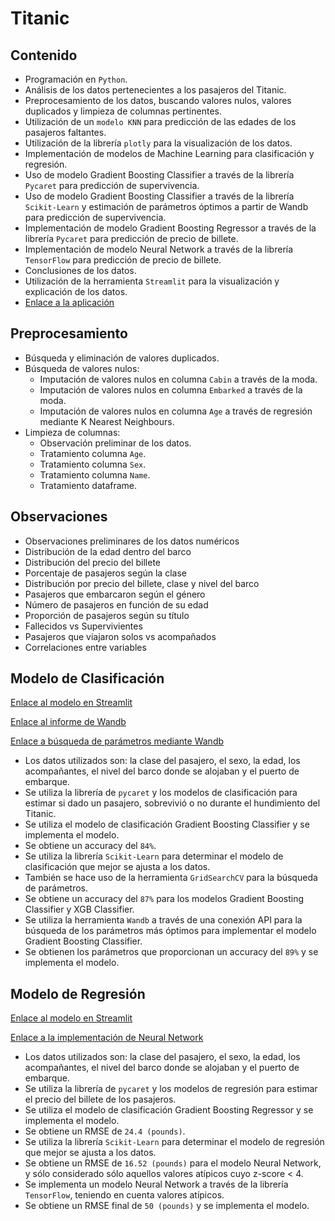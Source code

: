 # **Titanic**

## Contenido

* Programación en `Python`.
* Análisis de los datos pertenecientes a los pasajeros del Titanic.
* Preprocesamiento de los datos, buscando valores nulos, valores duplicados y limpieza de columnas pertinentes.
* Utilización de un ``modelo KNN`` para predicción de las edades de los pasajeros faltantes.
* Utilización de la librería `plotly` para la visualización de los datos.
* Implementación de modelos de Machine Learning para clasificación y regresión.
* Uso de modelo Gradient Boosting Classifier a través de la librería ``Pycaret`` para predicción de supervivencia.
* Uso de modelo Gradient Boosting Classifier a través de la librería ``Scikit-Learn`` y estimación de parámetros óptimos a partir de Wandb para predicción de supervivencia.
* Implementación de modelo Gradient Boosting Regressor a través de la librería ``Pycaret`` para predicción de precio de billete.
* Implementación de modelo Neural Network a través de la librería ``TensorFlow`` para predicción de precio de billete.
* Conclusiones de los datos.
* Utilización de la herramienta `Streamlit` para la visualización y explicación de los datos.
* [Enlace a la aplicación](https://alba-app-titanic.streamlit.app/)

## Preprocesamiento

* Búsqueda y eliminación de valores duplicados.
* Búsqueda de valores nulos:
  * Imputación de valores nulos en columna `Cabin` a través de la moda.
  * Imputación de valores nulos en columna `Embarked` a través de la moda.
  * Imputación de valores nulos en columna `Age` a través de regresión mediante K Nearest Neighbours.
* Limpieza de columnas:
  * Observación preliminar de los datos.
  * Tratamiento columna `Age`.
  * Tratamiento columna `Sex`.
  * Tratamiento columna `Name`.
  * Tratamiento dataframe.

## Observaciones

* Observaciones preliminares de los datos numéricos
* Distribución de la edad dentro del barco
* Distribución del precio del billete
* Porcentaje de pasajeros según la clase
* Distribución por precio del billete, clase y nivel del barco
* Pasajeros que embarcaron según el género
* Número de pasajeros en función de su edad
* Proporción de pasajeros según su título
* Fallecidos vs Supervivientes
* Pasajeros que viajaron solos vs acompañados
* Correlaciones entre variables

## Modelo de Clasificación

[Enlace al modelo en Streamlit](https://titanicmodels.streamlit.app/Classification)

[Enlace al informe de Wandb](https://wandb.ai/alba-m-boga/Project_Titanic/reports/Predictor-de-Supervivencia--Vmlldzo0ODA1NTE3)

[Enlace a búsqueda de parámetros mediante Wandb](https://github.com/AlbaBoga/DataAnalyticsPorfolio/blob/main/Project_Titanic/Project_Titanic_wandb.ipynb)

* Los datos utilizados son: la clase del pasajero, el sexo, la edad, los acompañantes, el nivel del barco donde se alojaban y el puerto de embarque.
* Se utiliza la librería de `pycaret` y los modelos de clasificación para estimar si dado un pasajero, sobrevivió o no durante el hundimiento del Titanic.
* Se utiliza el modelo de clasificación Gradient Boosting Classifier y se implementa el modelo.
* Se obtiene un accuracy del ``84%``.
* Se utiliza la librería ``Scikit-Learn`` para determinar el modelo de clasificación que mejor se ajusta a los datos.
* También se hace uso de la herramienta ``GridSearchCV`` para la búsqueda de parámetros.
* Se obtiene un accuracy del ``87%`` para los modelos Gradient Boosting Classifier y XGB Classifier.
* Se utiliza la herramienta ``Wandb`` a través de una conexión API para la búsqueda de los parámetros más óptimos para implementar el modelo Gradient Boosting Classifier.
* Se obtienen los parámetros que proporcionan un accuracy del ``89%`` y se implementa el modelo.

## Modelo de Regresión

[Enlace al modelo en Streamlit](https://titanicmodels.streamlit.app/Regression)

[Enlace a la implementación de Neural Network](https://github.com/AlbaBoga/DataAnalyticsPorfolio/blob/main/Project_Titanic/tensorflowtitanic_reg.ipynb)

* Los datos utilizados son: la clase del pasajero, el sexo, la edad, los acompañantes, el nivel del barco donde se alojaban y el puerto de embarque.
* Se utiliza la librería de `pycaret` y los modelos de regresión para estimar el precio del billete de los pasajeros.
* Se utiliza el modelo de clasificación Gradient Boosting Regressor y se implementa el modelo.
* Se obtiene un RMSE de ``24.4 (pounds)``.
* Se utiliza la librería ``Scikit-Learn`` para determinar el modelo de regresión que mejor se ajusta a los datos.
* Se obtiene un RMSE de ``16.52 (pounds)`` para el modelo Neural Network, y sólo considerado sólo aquellos valores atípicos cuyo z-score < 4.
* Se implementa un modelo Neural Network a través de la librería ``TensorFlow``, teniendo en cuenta valores atípicos.
* Se obtiene un RMSE final de ``50 (pounds)`` y se implementa el modelo.

